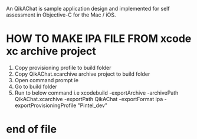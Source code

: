An QikAChat is sample application design and implemented for self assessment in Objective-C for the Mac / iOS.

# HOW TO MAKE IPA FILE FROM xcode xc archive project

1. Copy provisioning profile to build folder
2. Copy QikAChat.xcarchive archive project to build folder
3. Open command prompt ie
4. Go to build folder
5. Run to below command i.e 
 xcodebuild -exportArchive -archivePath QikAChat.xcarchive -exportPath QikAChat -exportFormat ipa -exportProvisioningProfile "Pintel_dev"


# end of file
